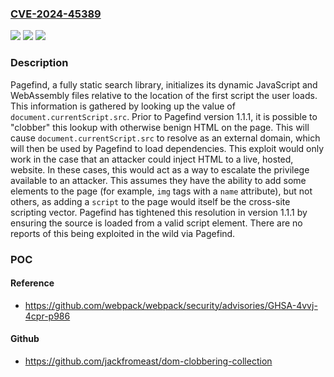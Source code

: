 ### [CVE-2024-45389](https://cve.mitre.org/cgi-bin/cvename.cgi?name=CVE-2024-45389)
![](https://img.shields.io/static/v1?label=Product&message=pagefind&color=blue)
![](https://img.shields.io/static/v1?label=Version&message=%3D%20%3C%201.1.1%20&color=brighgreen)
![](https://img.shields.io/static/v1?label=Vulnerability&message=CWE-79%3A%20Improper%20Neutralization%20of%20Input%20During%20Web%20Page%20Generation%20('Cross-site%20Scripting')&color=brighgreen)

### Description

Pagefind, a fully static search library, initializes its dynamic JavaScript and WebAssembly files relative to the location of the first script the user loads. This information is gathered by looking up the value of `document.currentScript.src`. Prior to Pagefind version 1.1.1, it is possible to "clobber" this lookup with otherwise benign HTML on the page. This will cause `document.currentScript.src` to resolve as an external domain, which will then be used by Pagefind to load dependencies. This exploit would only work in the case that an attacker could inject HTML to a live, hosted, website. In these cases, this would act as a way to escalate the privilege available to an attacker. This assumes they have the ability to add some elements to the page (for example, `img` tags with a `name` attribute), but not others, as adding a `script` to the page would itself be the cross-site scripting vector. Pagefind has tightened this resolution in version 1.1.1 by ensuring the source is loaded from a valid script element. There are no reports of this being exploited in the wild via Pagefind.

### POC

#### Reference
- https://github.com/webpack/webpack/security/advisories/GHSA-4vvj-4cpr-p986

#### Github
- https://github.com/jackfromeast/dom-clobbering-collection

